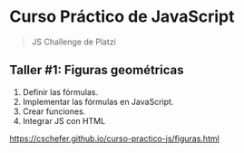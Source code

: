 # Curso Práctico de JavaScript

> JS Challenge de Platzi

## Taller #1: Figuras geométricas

1. Definir las fórmulas.
2. Implementar las fórmulas en JavaScript.
3. Crear funciones.
4. Integrar JS con HTML

https://cschefer.github.io/curso-practico-js/figuras.html
